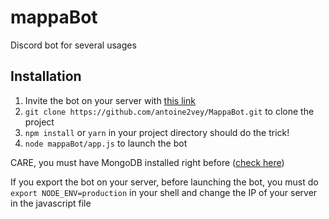 # mappaBot
Discord bot for several usages

## Installation
1. Invite the bot on your server with [this link](https://discordapp.com/oauth2/authorize?&client_id=198528475370356736&scope=bot&permissions=0)
2. `git clone https://github.com/antoine2vey/MappaBot.git` to clone the project
3. `npm install` or `yarn` in your project directory should do the trick!
4. `node mappaBot/app.js` to launch the bot

CARE, you must have MongoDB installed right before ([check here](https://docs.mongodb.com/manual/installation/))

If you export the bot on your server, before launching the bot, you must do `export NODE_ENV=production` in your shell and change the IP of your server in the javascript file
